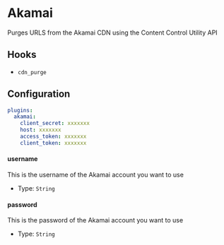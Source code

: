 Akamai
========
Purges URLS from the Akamai CDN using the Content Control Utility API

Hooks
-----
- `cdn_purge`

Configuration
-------------
```yaml
plugins:
  akamai:
    client_secret: xxxxxxx
    host: xxxxxxx
    access_token: xxxxxxx
    client_token: xxxxxxx
```

#### username
This is the username of the Akamai account you want to use

- Type: `String`

#### password
This is the password of the Akamai account you want to use

- Type: `String`
